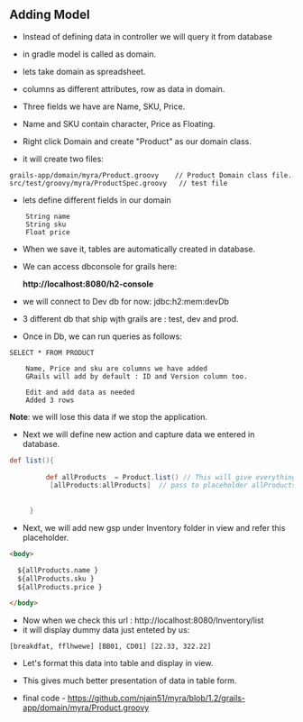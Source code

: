 
## Adding Model

- Instead of defining data in controller we will query it from database 
- in gradle model is called as domain.
- lets take domain as spreadsheet. 
- columns as different attributes, row as data in domain. 
- Three fields we have are Name, SKU, Price. 
- Name and SKU contain character, Price as Floating. 

- Right click Domain and create "Product" as our domain class. 
- it will create two files: 
```text
grails-app/domain/myra/Product.groovy    // Product Domain class file. 
src/test/groovy/myra/ProductSpec.groovy   // test file
```


- lets define different fields in our domain

```text
    String name
    String sku
    Float price
```
    
- When we save it, tables are automatically created in database. 
- We can access dbconsole for grails here: 
    
    **http://localhost:8080/h2-console**
- we will connect to Dev db for now: jdbc:h2:mem:devDb 
-  3 different db that ship wjth grails are : test, dev and prod. 
    
- Once in Db, we can run queries as follows: 

```text
SELECT * FROM PRODUCT 
    
    Name, Price and sku are columns we have added
    GRails will add by default : ID and Version column too. 
    
    Edit and add data as needed
    Added 3 rows 
```
**Note**: we will lose this data if we stop the application. 
 
- Next we will define new action and capture data we entered in database. 
 
```groovy
def list(){
 
         def allProducts  = Product.list() // This will give everything stored in Product domain to allProducts variable.
          [allProducts:allProducts]  // pass to placeholder allProducts which can be now viewed in list view.
 
 
     }

```

- Next, we will add new gsp under Inventory folder in view and refer this placeholder. 

```html
<body>

  ${allProducts.name }
  ${allProducts.sku }
  ${allProducts.price }

</body>
```
- Now when we check this url : http://localhost:8080/Inventory/list
- it will display dummy data just enteted by us: 
```text
[breakdfat, fflhwewe] [BB01, CD01] [22.33, 322.22]
```

- Let's format this data into table and display in view. 
- This gives much better presentation of data in table form.

- final code  - https://github.com/njain51/myra/blob/1.2/grails-app/domain/myra/Product.groovy




  
    
    
    
    
    
